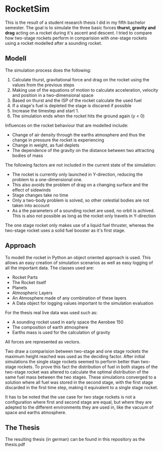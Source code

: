 # RocketSim
This is the result of a student research thesis I did in my fifth bachelor semester.
The goal is to simulate the three basic forces **thurst, gravity and drag** acting on a rocket during it's ascent and descent.
I tried to compare how two-stage rockets perform in comparision with one-stage rockets using a rocket modelled after a sounding rocket.
## Modell
The simulation process does the following:
1. Calculate thurst, gravitational force and drag on the rocket using the values from the previous steps
2. Making use of the equations of motion to calculate acceleration, velocity and position in a two-dimensional space
3. Based on thurst and the ISP of the rocket calculate the used fuel
4. If a stage's fuel is depleted the stage is discared if possible
5. Increase the timestep and start 1.
6. The simulation ends when the rocket hits the ground again (y < 0)

Influences on the rocket behaviour that are modelled include:
* Change of air density through the earths atmosphere and thus the change in pressure the rocket is experiencing
* Change in weight, as fuel deplets 
* The dependence of the gravity on the distance between two attracting bodies of mass

The following factors are not included in the current state of the simulation:
* The rocket is currently only launched in Y-direction, reducing the problem to a one-dimensional one.
* This also avoids the problem of drag on a changing surface and the effect of sidewinds
* Stage changes take no time
* Only a two-body problem is solved, so other celestial bodies are not taken into account
* As a the parameters of a sounding rocket are used, no orbit is achived. This is also not possible as long as the rocket only travels in Y-direction 

The one stage rocket only makes use of a liquid fuel thruster, whereas the two-stage rocket uses a solid fuel booster as it's first stage.

## Approach
To modell the rocket in Python an object oriented approach is used. 
This allows an easy creation of simulation scenarios as well as easy logging of all the important data.
The classes used are:
* Rocket Parts
* The Rocket itself
* Planets 
* Atmospheric Layers
* An Atmosphere made of any combination of these layers
* A Data object for logging values important to the simulation evaluation

For the thesis real live data was used such as:
* A sounding rocket used in early space the Aerobee 150
* The composition of earth atmosphere
* Earths mass is used for the calculation of gravity

All forces are represented as vectors.

Two draw a comparision between two-stage and one stage rockets the maximum height reached was used as the deciding factor.
After initial simulations the single stage rockets seemed to perform better than two-stage rockets.
To prove this fact the distribution of fuel in both stages of the two-stage rocket was altered to calculate the optimal distribution of the same fuel mass between the two stages.
These simulations converged to a solution where all fuel was stored in the second stage, with the first stage discarded in the first time step, making it equivalent to a single stage rocket.

It has to be noted that the use case for two stage rockets is not a configuration where first and second stage are equal, but where they are adepted to the different environments they are used in, like the vacuum of space and earths atmosphere.

## The Thesis
The resulting thesis (in german) can be found in this repository as the thesis.pdf
